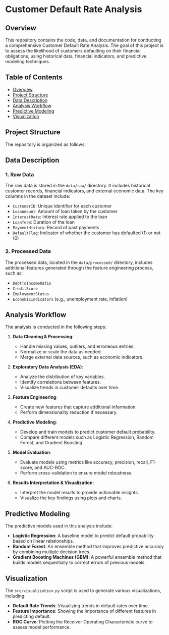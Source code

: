# Customer Default Rate Analysis

## Overview

This repository contains the code, data, and documentation for conducting a comprehensive Customer Default Rate Analysis. The goal of this project is to assess the likelihood of customers defaulting on their financial obligations, using historical data, financial indicators, and predictive modeling techniques.

## Table of Contents

- [Overview](#overview)
- [Project Structure](#project-structure)
- [Data Description](#data-description)
- [Analysis Workflow](#analysis-workflow)
- [Predictive Modeling](#predictive-modeling)
- [Visualization](#visualization)


## Project Structure

The repository is organized as follows:


## Data Description

### 1. Raw Data
The raw data is stored in the `data/raw/` directory. It includes historical customer records, financial indicators, and external economic data. The key columns in the dataset include:
- `CustomerID`: Unique identifier for each customer
- `LoanAmount`: Amount of loan taken by the customer
- `InterestRate`: Interest rate applied to the loan
- `LoanTerm`: Duration of the loan
- `PaymentHistory`: Record of past payments
- `DefaultFlag`: Indicator of whether the customer has defaulted (1) or not (0)

### 2. Processed Data
The processed data, located in the `data/processed/` directory, includes additional features generated through the feature engineering process, such as:
- `DebtToIncomeRatio`
- `CreditScore`
- `EmploymentStatus`
- `EconomicIndicators` (e.g., unemployment rate, inflation)

## Analysis Workflow

The analysis is conducted in the following steps:

1. **Data Cleaning & Processing**: 
   - Handle missing values, outliers, and erroneous entries.
   - Normalize or scale the data as needed.
   - Merge external data sources, such as economic indicators.

2. **Exploratory Data Analysis (EDA)**:
   - Analyze the distribution of key variables.
   - Identify correlations between features.
   - Visualize trends in customer defaults over time.

3. **Feature Engineering**:
   - Create new features that capture additional information.
   - Perform dimensionality reduction if necessary.

4. **Predictive Modeling**:
   - Develop and train models to predict customer default probability.
   - Compare different models such as Logistic Regression, Random Forest, and Gradient Boosting.

5. **Model Evaluation**:
   - Evaluate models using metrics like accuracy, precision, recall, F1-score, and AUC-ROC.
   - Perform cross-validation to ensure model robustness.

6. **Results Interpretation & Visualization**:
   - Interpret the model results to provide actionable insights.
   - Visualize the key findings using plots and charts.

## Predictive Modeling

The predictive models used in this analysis include:
- **Logistic Regression**: A baseline model to predict default probability based on linear relationships.
- **Random Forest**: An ensemble method that improves predictive accuracy by combining multiple decision trees.
- **Gradient Boosting Machines (GBM)**: A powerful ensemble method that builds models sequentially to correct errors of previous models.

## Visualization

The `src/visualization.py` script is used to generate various visualizations, including:
- **Default Rate Trends**: Visualizing trends in default rates over time.
- **Feature Importance**: Showing the importance of different features in predicting default.
- **ROC Curve**: Plotting the Receiver Operating Characteristic curve to assess model performance.


